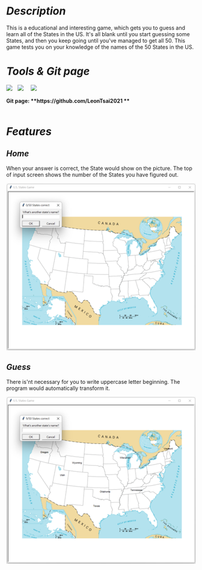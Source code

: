 # <Strong>_Description_</Strong>

This is a educational and interesting game, which gets you to guess and learn all of the States in the US. It's all blank until you start guessing some States, and then you keep going until you've managed to get all 50. This game tests you on your knowledge of the names of the 50 States in the US.
<br  />

# <Strong>_Tools & Git page_</Strong>

<img align = "left" width = "30px" src = "https://upload.wikimedia.org/wikipedia/commons/thumb/9/9a/Visual_Studio_Code_1.35_icon.svg/2048px-Visual_Studio_Code_1.35_icon.svg.png" />
<img align = "left" width = "35px" src = "https://encrypted-tbn0.gstatic.com/images?q=tbn:ANd9GcSmGZh-nLwf0EhKWSEHxrZ3VE50o0zvol2ZHXPCdu2oFd6220h3&s">
<img align = "left" width = "30px" src = "https://upload.wikimedia.org/wikipedia/commons/thumb/3/3f/Git_icon.svg/1024px-Git_icon.svg.png">
<br />
<br />
<strong>Git page: **https://github.com/LeonTsai2021 **</strong> 
<br  />



<br  />

# <Strong>_Features_</Strong>

## <Strong>_Home_</Strong>
When your answer is correct, the State would show on the picture. The top of input screen shows the number of the States you have figured out. 

<img src = "./screenshot/Home.png">

## <Strong>_Guess_</Strong>
There is'nt necessary for you to write uppercase letter beginning. The program would automatically transform it.

<img src = "./screenshot/Answer.png">


<br  />
